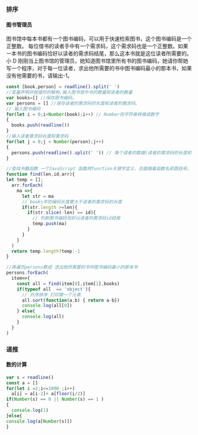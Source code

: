 ###  排序
#### 图书管理员
图书馆中每本书都有一个图书编码，可以用于快速检索图书，这个图书编码是一个正整数。
每位借书的读者手中有一个需求码，这个需求码也是一个正整数。如果一本书的图书编码恰好以读者的需求码结尾，那么这本书就是这位读者所需要的。
小 D 刚刚当上图书馆的管理员，她知道图书馆里所有书的图书编码，她请你帮她写一个程序，对于每一位读者，求出他所需要的书中图书编码最小的那本书，如果没有他需要的书，请输出-1。
```javascript
const [book,person] = readline().split(' ')
//变量声明并赋值时的解构,输入图书馆中书的数量和读者的数量
var books=[] //保存图书编码。
var persons = [] //保存读者的需求码的长度和读者的需求码。
// 输入图书编码
for(let i = 0;i<Number(book);i++) // Number将字符串转换成数字
{
  books.push(readline())
}
//输入读者需求码长度和需求码
for(let j = 0;j < Number(person);j++)
{
  persons.push(readline().split(' ')) // 每个读者的数据(读者的需求码的长度和读者的需求码)为一组
}

//查找书籍函数 一个JavaScript 函数用function关键字定义，后面跟着函数名和圆括号。
function find(len,id,arr){
let temp = [];
  arr.forEach(
    ma =>{
      let str = ma
      // books中的编码长度要大于读者的需求码的长度
      if(str.length >=len){
        if(str.slice(-len) == id){
          // 判断图书编码恰好以读者的需求码id结尾
          temp.push(ma)
        }
      }
    }
  )
  return temp.length?temp:-1
}

//再遍历persons数组 求出他所需要的书中图书编码最小的那本书
persons.forEach(
  item=>{
    const all = find(item[0],item[1],books)
    if(typeof all  == 'object'){
      // 升序排序 打印第一个元素
      all.sort(function(a,b) { return a-b})
      console.log(all[0])
    } else{
      console.log(all)
    }
  }
)
```
### 递推
#### 数的计算
```javascript
var s = readline()
const a = []
for(let i =2;i<=1000 ;i++)
  a[i] = a[i-2]+ a[floor(i/2)]
if(Number(s) == 0 || Number(s) == 1 )
{
  console.log(1)
}else{
console.log(a[Number(s)])
}

```
